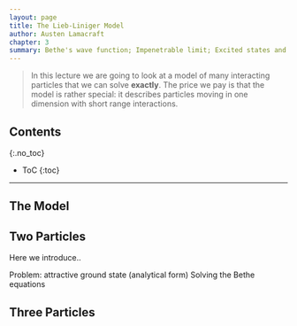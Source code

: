 ```yaml
---
layout: page
title: The Lieb-Liniger Model
author: Austen Lamacraft
chapter: 3
summary: Bethe's wave function; Impenetrable limit; Excited states and the classical limit.
---
```

>In this lecture we are going to look at a model of many interacting particles that we can solve __exactly__. The price we pay is that the model is rather special: it describes particles moving in one dimension with short range interactions.

## Contents
{:.no_toc}

* ToC
{:toc}

---


## The Model

## Two Particles

Here we introduce..

Problem: attractive ground state (analytical form) Solving the Bethe equations

## Three Particles
